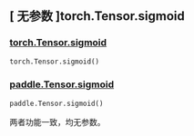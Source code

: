## [ 无参数 ]torch.Tensor.sigmoid

### [torch.Tensor.sigmoid](https://pytorch.org/docs/stable/generated/torch.Tensor.sigmoid)

```python
torch.Tensor.sigmoid()
```

### [paddle.Tensor.sigmoid](https://www.paddlepaddle.org.cn/documentation/docs/zh/develop/api/paddle/Tensor/sigmoid_cn.html)

```python
paddle.Tensor.sigmoid()
```

两者功能一致，均无参数。
